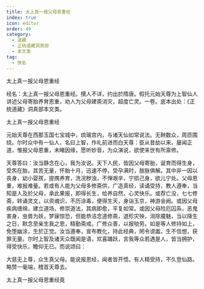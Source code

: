 ```yaml
---
title: 太上真一报父母恩重经
index: true
icon: editor
order: 49
category:
  - 道藏
  - 正统道藏洞真部
  - 本文类
tag:
  - 佚名
---
```


太上真一报父母恩重经  

经名：太上真一报父母恩重经。撰人不详，约出於隋唐。假托元始天尊为上智仙人讲述父母寄胎养育恩重，劝人为父母建斋消灾，超度亡灵。一卷。底本出处：《正统道藏》洞真部本文类。  

太上真一报父母恩重经  

元始天尊在西那玉国七宝城中，琉璃宫内，与诸天仙如常说法。无鞅数众，周匝围绕。尔时众中有一仙人，名曰上智，作礼前进而白天尊：臣从昔劫以来，屡闻正道，惟报父母恩重，未睹因缘，愿听妙音，为众演说，欲使来世有所禀修。  

天尊答曰：汝当静念在心，我为汝说。天下人民，皆因父母寄胎，诞育而得生身，受炁在胎，其苦无量，怀胎十月，迅速不停，受孕满时，肢脉俱解。其中非一因以丧身，幼小婴孩，提携养育，洗浣秽浊，不惮艰辛，宁损己身，欲儿宁处。父母恩重，难报难量。若或有人能为父母多修斋供，广造真经，读诵受持，教人遵奉，当知是人及於父母，承此果报，即得长生，给养自然，心灵快乐。或荐亡没，七七修斋，转诵灵文，以资魂识，不历涂毒，便得生天，身诣玉京，神游金阙。或因父母疾病缠绵，建立道场，修崇道法，其病即愈，平复如常。或因父母险厄囚系，恶鬼害身，虫兽为妖，梦寐惊恐，但能恭洁念道修斋，退殄灾殃，消除魇魅，当以降生之日，默念至亲生我之恩，精勤斋戒，广修众善，以报劬劳。如是等人修持如上，免堕幽涂，生於正觉。汝当遵奉，宣布教化，持此经典，罔令谤讟，生不信想，获罪无量。尔时上智及诸天众既闻是语，欢喜踊跃，言我等众若遇是人，皆当拥护，得受快乐，瞻仰无已。而说颂曰：  

大慈无上尊，众生真父母。能说报恩经，闻者皆开悟。有人精受持，不久登仙路。略赞一毫端，稽首天尊去。  

太上真一报父母恩重经竟  
